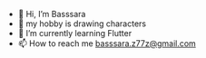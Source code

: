 - 👋 Hi, I’m Basssara
- 👀 my hobby is drawing characters
- 🌱 I’m currently learning Flutter
- 📫 How to reach me basssara.z77z@gmail.com

<!---
basssara/basssara is a ✨ special ✨ repository because its `README.md` (this file) appears on your GitHub profile.
You can click the Preview link to take a look at your changes.
--->
